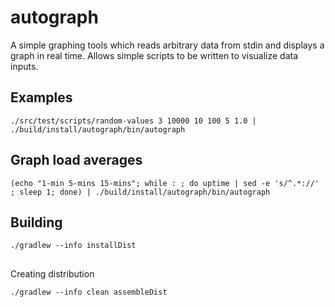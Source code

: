 # autograph


A simple graphing tools which reads arbitrary data from stdin and displays a graph in real time. Allows simple scripts to be written to visualize data inputs.



## Examples
```
./src/test/scripts/random-values 3 10000 10 100 5 1.0 | ./build/install/autograph/bin/autograph
```



## Graph load averages
```
(echo "1-min 5-mins 15-mins"; while : ; do uptime | sed -e 's/^.*://' ; sleep 1; done) | ./build/install/autograph/bin/autograph
```

## Building

```
./gradlew --info installDist
```

##

Creating distribution
```
./gradlew --info clean assembleDist
```
